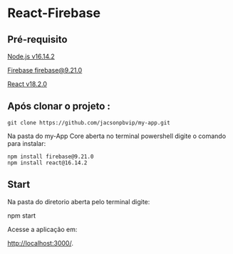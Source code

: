 # React-Firebase

## Pré-requisito

[Node.js v16.14.2](https://nodejs.org/en/blog/release/v16.16.0)

[Firebase firebase@9.21.0](https://firebase.google.com/docs/cli)

[React v18.2.0](https://react.dev/learn/start-a-new-react-project)

## Após clonar o projeto :

    git clone https://github.com/jacsonpbvip/my-app.git

Na pasta do my-App Core aberta no terminal powershell digite o comando para instalar:

    npm install firebase@9.21.0
    npm install react@16.14.2

## Start
Na pasta do diretorio aberta pelo terminal digite:

 npm start

Acesse a aplicação em:

[http://localhost:3000/](http://localhost:3000/).